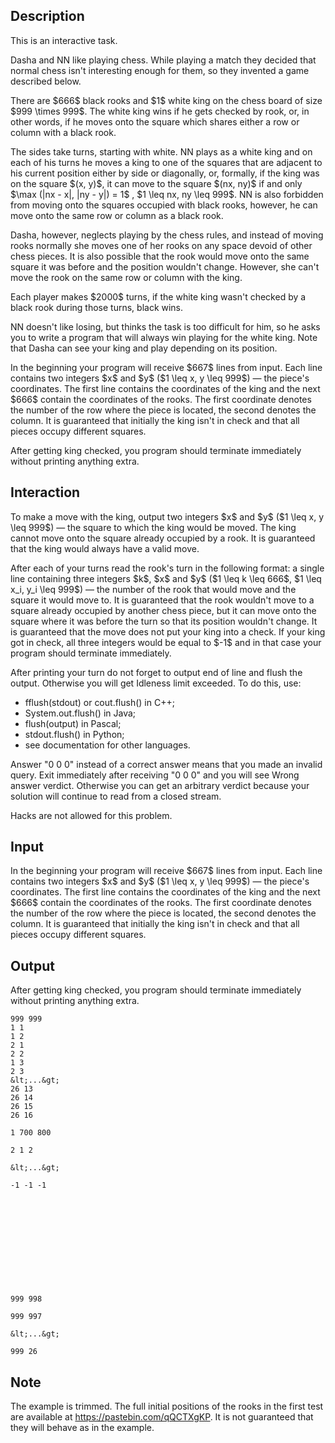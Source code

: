 ## Description

<div><p><span class="tex-font-style-it">This is an interactive task.</span></p><p>Dasha and NN like playing chess. While playing a match they decided that normal chess isn't interesting enough for them, so they invented a game described below.</p><p>There are $666$ black rooks and $1$ white king on the chess board of size $999 \times 999$. The white king wins if he gets checked by rook, or, in other words, if he moves onto the square which shares either a row or column with a black rook.</p><p>The sides take turns, starting with white. NN plays as a white king and on each of his turns he moves a king to one of the squares that are adjacent to his current position either by side or diagonally, or, formally, if the king was on the square $(x, y)$, it can move to the square $(nx, ny)$ if and only $\max (|nx - x|, |ny - y|) = 1$ , $1 \leq nx, ny \leq 999$. NN is also forbidden from moving onto the squares occupied with black rooks, however, he can move onto the same row or column as a black rook.</p><p>Dasha, however, neglects playing by the chess rules, and instead of moving rooks normally she moves one of her rooks on any space devoid of other chess pieces. It is also possible that the rook would move onto the same square it was before and the position wouldn't change. However, she can't move the rook on the same row or column with the king.</p><p>Each player makes $2000$ turns, if the white king wasn't checked by a black rook during those turns, black wins. </p><p>NN doesn't like losing, but thinks the task is too difficult for him, so he asks you to write a program that will always win playing for the white king. Note that Dasha can see your king and play depending on its position.</p></div><div class="input-specification"><p>In the beginning your program will receive $667$ lines from input. Each line contains two integers $x$ and $y$ ($1 \leq x, y \leq 999$) — the piece's coordinates. The first line contains the coordinates of the king and the next $666$ contain the coordinates of the rooks. The first coordinate denotes the number of the row where the piece is located, the second denotes the column. It is guaranteed that initially the king isn't in check and that all pieces occupy different squares.</p></div><div class="output-specification"><p>After getting king checked, you program should terminate immediately without printing anything extra.</p></div><div><h2>Interaction</h2><p>To make a move with the king, output two integers $x$ and $y$ ($1 \leq x, y \leq 999$) — the square to which the king would be moved. The king cannot move onto the square already occupied by a rook. It is guaranteed that the king would always have a valid move.</p><p>After each of your turns read the rook's turn in the following format: a single line containing three integers $k$, $x$ and $y$ ($1 \leq k \leq 666$, $1 \leq x_i, y_i \leq 999$) — the number of the rook that would move and the square it would move to. It is guaranteed that the rook wouldn't move to a square already occupied by another chess piece, but it can move onto the square where it was before the turn so that its position wouldn't change. It is guaranteed that the move does not put your king into a check. If your king got in check, all three integers would be equal to $-1$ and in that case your program should terminate immediately.</p><p>After printing your turn do not forget to output end of line and flush the output. Otherwise you will get <span class="tex-font-style-tt">Idleness limit exceeded</span>. To do this, use:</p><ul><li> <span class="tex-font-style-tt">fflush(stdout)</span> or <span class="tex-font-style-tt">cout.flush()</span> in C++;</li><li> <span class="tex-font-style-tt">System.out.flush()</span> in Java;</li><li> <span class="tex-font-style-tt">flush(output)</span> in Pascal;</li><li> <span class="tex-font-style-tt">stdout.flush()</span> in Python;</li><li> see documentation for other languages.</li></ul><p>Answer "<span class="tex-font-style-tt">0 0 0</span>" instead of a correct answer means that you made an invalid query. Exit immediately after receiving "<span class="tex-font-style-tt">0 0 0</span>" and you will see <span class="tex-font-style-tt">Wrong answer</span> verdict. Otherwise you can get an arbitrary verdict because your solution will continue to read from a closed stream.</p><p><span class="tex-font-style-bf">Hacks are not allowed for this problem.</span></p></div>

## Input

<p>In the beginning your program will receive $667$ lines from input. Each line contains two integers $x$ and $y$ ($1 \leq x, y \leq 999$) — the piece's coordinates. The first line contains the coordinates of the king and the next $666$ contain the coordinates of the rooks. The first coordinate denotes the number of the row where the piece is located, the second denotes the column. It is guaranteed that initially the king isn't in check and that all pieces occupy different squares.</p>

## Output

<p>After getting king checked, you program should terminate immediately without printing anything extra.</p>





```input1
999 999
1 1
1 2
2 1
2 2
1 3
2 3
&lt;...&gt;
26 13
26 14
26 15
26 16

1 700 800

2 1 2

&lt;...&gt;

-1 -1 -1

```




```output1











999 998

999 997

&lt;...&gt;

999 26

```



## Note

<p>The example is trimmed. The full initial positions of the rooks in the first test are available at <a href="https://pastebin.com/qQCTXgKP">https://pastebin.com/qQCTXgKP</a>. It is not guaranteed that they will behave as in the example.</p>

